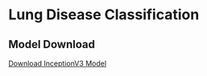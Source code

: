 # Lung Disease Classification 
## Model Download 
[Download InceptionV3 Model](https://drive.google.com/file/d/1zGkaTr4ZgxrJyO8XDkZlBl5n11yiqA7s/view?usp=sharing) 
